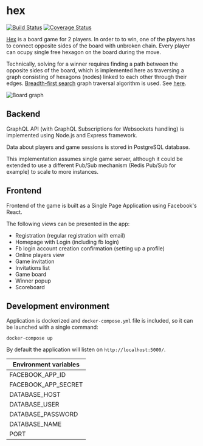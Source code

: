 # hex

[![Build Status](https://travis-ci.org/tomasz-chojna/hex.svg?branch=develop)](https://travis-ci.org/tomasz-chojna/hex)
[![Coverage Status](https://coveralls.io/repos/github/tomasz-chojna/hex/badge.svg?branch=develop)](https://coveralls.io/github/tomasz-chojna/hex?branch=develop)

[Hex](https://en.wikipedia.org/wiki/Hex_(board_game)) is a board game for 2 players. In order to to win, one of the players has to connect opposite sides of the board with unbroken chain. Every player can ocupy single free hexagon on the board during the move.

Technically, solving for a winner requires finding a path between the opposite sides of the board, which is implemented here as traversing a graph consisting of hexagons (nodes) linked to each other through their edges. [Breadth-first search](https://en.wikipedia.org/wiki/Breadth-first_search) graph traversal algorithm is used. See [here](/).

![Board graph](file:///Users/tomasz/Projects/me-sideprojects/hex/designs/winner_algorithm.png)

## Backend

GraphQL API (with GraphQL Subscriptions for Websockets handling) is implemented using Node.js and Express framework.

Data about players and game sessions is stored in PostgreSQL database.

This implementation assumes single game server, although it could be extended to use a different Pub/Sub mechanism (Redis Pub/Sub for example) to scale to more instances.

## Frontend

Frontend of the game is built as a Single Page Application using Facebook's React.

The following views can be presented in the app:

- Registration (regular registration with email)
- Homepage with Login (including fb login)
- Fb login account creation confirmation (setting up a profile)
- Online players view
- Game invitation
- Invitations list
- Game board
- Winner popup
- Scoreboard



## Development environment

Application is dockerized and `docker-compose.yml` file is included, so it can be launched with a single command:

	docker-compose up
	

By default the application will listen on `http://localhost:5000/`.


| Environment variables   |
|-------------------------|
| FACEBOOK\_APP\_ID       |
| FACEBOOK\_APP\_SECRET   |
| DATABASE\_HOST          |
| DATABASE\_USER          |
| DATABASE\_PASSWORD      |
| DATABASE\_NAME          |
| PORT                    |